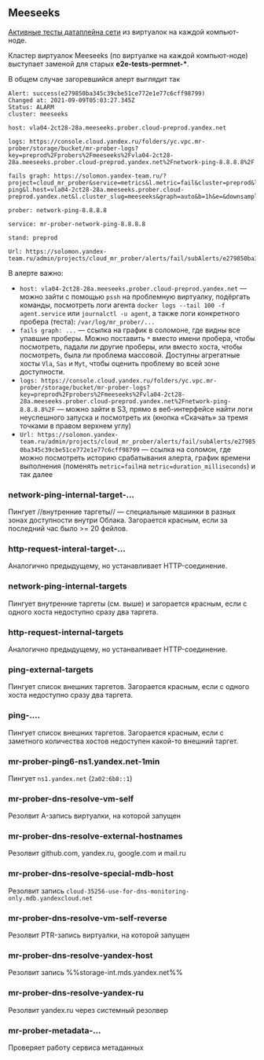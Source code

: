 ## Meeseeks

[Активные тесты датаплейна сети](https://wiki.yandex-team.ru/cloud/devel/sdn/mrprober/) из виртуалок на каждой компьют-ноде.

Кластер виртуалок Meeseeks (по виртуалке на каждой компьют-ноде) выступает заменой для старых __e2e-tests-permnet-*__.

В общем случае загоревшийся алерт выглядит так

```
Alert: success(e279850ba345c39cbe51ce772e1e77c6cff98799)
Changed at: 2021-09-09T05:03:27.345Z
Status: ALARM
cluster: meeseeks

host: vla04-2ct28-28a.meeseeks.prober.cloud-preprod.yandex.net

logs: https://console.cloud.yandex.ru/folders/yc.vpc.mr-prober/storage/bucket/mr-prober-logs?key=preprod%2Fprobers%2Fmeeseeks%2Fvla04-2ct28-28a.meeseeks.prober.cloud-preprod.yandex.net%2Fnetwork-ping-8.8.8.8%2F

fails graph: https://solomon.yandex-team.ru/?project=cloud_mr_prober&service=metrics&l.metric=fail&cluster=preprod&l.prober_slug=network-ping&l.host=vla04-2ct28-28a.meeseeks.prober.cloud-preprod.yandex.net&l.cluster_slug=meeseeks&graph=auto&b=1h&e=&downsamplingFill=previous

prober: network-ping-8.8.8.8

service: mr-prober-network-ping-8.8.8.8

stand: preprod

Url: https://solomon.yandex-team.ru/admin/projects/cloud_mr_prober/alerts/fail/subAlerts/e279850ba345c39cbe51ce772e1e77c6cff98799
```

В алерте важно:
- `host: vla04-2ct28-28a.meeseeks.prober.cloud-preprod.yandex.net` — можно зайти с помощью `pssh` на проблемную виртуалку, подёргать команды, посмотреть логи агента `docker logs --tail 100 -f agent.service` или `journalctl -u agent`, а также логи конкретного пробера (теста): `/var/log/mr_prober/...`
- `fails graph: ...` — ссылка на график в соломоне, где видны все упавшие проберы. Можно поставить `*` вместо имени пробера, чтобы посмотреть, падали ли другие проберы, или вместо хоста, чтобы посмотреть, была ли проблема массовой. Доступны агрегатные хосты `Vla`, `Sas` и `Myt`, чтобы оценить проблему во всей зоне доступности.
- `logs: https://console.cloud.yandex.ru/folders/yc.vpc.mr-prober/storage/bucket/mr-prober-logs?key=preprod%2Fprobers%2Fmeeseeks%2Fvla04-2ct28-28a.meeseeks.prober.cloud-preprod.yandex.net%2Fnetwork-ping-8.8.8.8%2F` — можно зайти в S3, прямо в веб-интерфейсе найти логи неуспешного запуска и посмотреть их (кнопка «Скачать» за тремя точками в правом верхнем углу)
- `Url: https://solomon.yandex-team.ru/admin/projects/cloud_mr_prober/alerts/fail/subAlerts/e279850ba345c39cbe51ce772e1e77c6cff98799` — ссылка на соломон, где можно посмотреть историю срабатывания алерта, график времени выполнения (поменять `metric=fail`на `metric=duration_milliseconds`) и так далее


### network-ping-internal-target-...

Пингует //внутренние таргеты// — специальные машинки в разных зонах доступности внутри Облака. Загорается красным, если за последний час было >= 20 фейлов.


### http-request-interal-target-...

Аналогично предыдущему, но устанавливает HTTP-соединение.


### network-ping-internal-targets

Пингует внутренние таргеты (см. выше) и загорается красным, если с одного хоста недоступно сразу два таргета.


### http-request-internal-targets

Аналогично предыдущему, но устанваливает HTTP-соединение.


### ping-external-targets

Пингует список внешних таргетов. Загорается красным, если с одного хоста недоступно сразу два таргета.


### ping-....

Пингует список внешних таргетов. Загорается красным, если с заметного количества хостов недоступен какой-то внешний таргет.


### mr-prober-ping6-ns1.yandex.net-1min

Пингует `ns1.yandex.net` (`2a02:6b8::1`)


### mr-prober-dns-resolve-vm-self

Резолвит A-запись виртуалки, на которой запущен


### mr-prober-dns-resolve-external-hostnames

Резолвит github.com, yandex.ru, google.com и mail.ru


### mr-prober-dns-resolve-special-mdb-host

Резолвит запись `cloud-35256-use-for-dns-monitoring-only.mdb.yandexcloud.net`


### mr-prober-dns-resolve-vm-self-reverse

Резолвит PTR-запись виртуалки, на которой запущен


### mr-prober-dns-resolve-yandex-host

Резолвит запись %%storage-int.mds.yandex.net%%


### mr-prober-dns-resolve-yandex-ru

Резолвит yandex.ru через системный резолвер


### mr-prober-metadata-...

Проверяет работу сервиса метаданных
